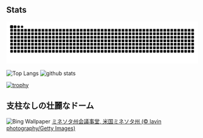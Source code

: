## Stats
<picture>
  <source media="(prefers-color-scheme: dark)" srcset="https://raw.githubusercontent.com/ba230t/ba230t/output/github-contribution-grid-snake-dark.svg">
  <source media="(prefers-color-scheme: light)" srcset="https://raw.githubusercontent.com/ba230t/ba230t/output/github-contribution-grid-snake.svg">
  <img alt="github contribution grid snake animation" src="https://raw.githubusercontent.com/ba230t/ba230t/output/github-contribution-grid-snake.svg">
</picture>

<p align="left">
  <img alt="Top Langs" height="150px" src="https://github-readme-stats.vercel.app/api/top-langs/?username=ba230t&layout=compact&theme=transparent" />
  <img alt="github stats" height="150px" src="https://github-readme-stats.vercel.app/api?username=ba230t&theme=transparent" />
</p>

[![trophy](https://github-profile-trophy.vercel.app/?username=ba230t&theme=transparent&column=7)](https://github.com/ryo-ma/github-profile-trophy)


<!-- Bing Wallpaper Start -->
## 支柱なしの壮麗なドーム
![Bing Wallpaper](https://www.bing.com/th?id=OHR.MinnesotaRotunda_JA-JP1387558437_1920x1080.jpg&rf=LaDigue_1920x1080.jpg&pid=hp)
[ミネソタ州会議事堂, 米国ミネソタ州 (© lavin photography/Getty Images)](https://www.bing.com/search?q=%E3%83%9F%E3%83%8D%E3%82%BD%E3%82%BF%E5%B7%9E%E4%BC%9A%E8%AD%B0%E4%BA%8B%E5%A0%82%2c+%E3%83%9F%E3%83%8D%E3%82%BD%E3%82%BF%E5%B7%9E&form=hpcapt&filters=HpDate%3a%2220250509_1500%22)
<!-- Bing Wallpaper End -->
